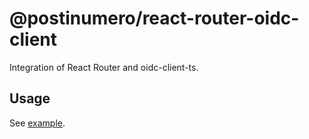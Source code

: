 # @postinumero/react-router-oidc-client

Integration of React Router and oidc-client-ts.

## Usage

See [example](/example).
